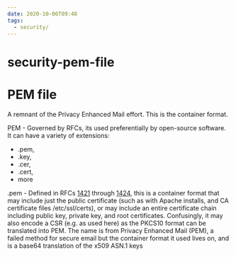 ```yaml
---
date: 2020-10-06T09:48
tags:
  - security/
---
```


# security-pem-file

# PEM file

A remnant of the Privacy Enhanced Mail effort. This is the container format.

PEM - Governed by RFCs, its used preferentially by open-source software. It can have a variety of extensions:
* .pem, 
* .key, 
* .cer, 
* .cert, 
* more


.pem - Defined in RFCs [1421](https://tools.ietf.org/html/rfc1421) through [1424](https://tools.ietf.org/html/rfc1424), this is a container format that may include just the public certificate (such as with Apache installs, and CA certificate files /etc/ssl/certs), or may include an entire certificate chain including public key, private key, and root certificates. Confusingly, it may also encode a CSR (e.g. as used here) as the PKCS10 format can be translated into PEM. The name is from Privacy Enhanced Mail (PEM), a failed method for secure email but the container format it used lives on, and is a base64 translation of the x509 ASN.1 keys